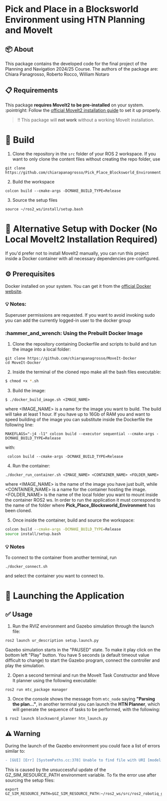 # Pick and Place in a Blocksworld Environment using HTN Planning and MoveIt

## :package: About

This package contains the developed code for the final project of the Planning and Navigation 2024/25 Course. The authors of the package are:
Chiara Panagrosso, Roberto Rocco, William Notaro

## :clipboard: Requirements
This package **requires MoveIt2 to be pre-installed** on your system. 
:pointright: Follow the [official MoveIt2 installation guide](https://moveit.picknik.ai/humble/doc/tutorials/getting_started/getting_started.html) to set it up properly.
> :bangbang: This package will **not work** without a working MoveIt installation.

# :hammer: Build
1. Clone the repository in the `src` folder of your ROS 2 workspace.  If you want to only clone the content files without creating the repo folder, use
```
git clone https://github.com/chiarapanagrosso/Pick_Place_Blocksworld_Environment.git
```
2. Build the workspace
```
colcon build --cmake-args -DCMAKE_BUILD_TYPE=Release
```
3. Source the setup files
```
source ~/ros2_ws/install/setup.bash
```

# :whale: Alternative Setup with Docker (No Local MoveIt2 Installation Required)
If you'd prefer not to install MoveIt2 manually, you can run this project inside a Docker container with all necessary dependencies pre-configured.

## :gear: Prerequisites
Docker installed on your system. You can get it from the [official Docker website](https://docs.docker.com/get-docker/). 

### :bulb: Notes: 
Superuser permissions are requested. If you want to avoid invoking sudo you can add the currently logged-in user to the docker group


### \:hammer\_and\_wrench: Using the Prebuilt Docker Image

1. Clone the repository containing Dockerfile and scripts to build and tun the image into a local folder:

```
git clone https://github.com/chiarapanagrosso/MoveIt-Docker
cd MoveIt-Docker
```
2. Inside the terminal of the cloned repo make all the bash files executable:
```sh
$ chmod +x *.sh
```

3. Build the image: 

```
$ ./docker_build_image.sh <IMAGE_NAME>
```
where <IMAGE_NAME> is a name for the image you want to build. The build will take at least 1 hour.
If you have up to 16Gb of RAM you and want to speed building of the image you can substitute inside the Dockerfile the following line:
```
MAKEFLAGS="-j4 -l1" colcon build --executor sequential --cmake-args -DCMAKE_BUILD_TYPE=Release
```
with:  
```
 colcon build --cmake-args -DCMAKE_BUILD_TYPE=Release
```

4. Run the container:

```
./docker_run_container.sh <IMAGE_NAME> <CONTAINER_NAME> <FOLDER_NAME>
```
where <IMAGE_NAME> is the name of the image you have just built, while <CONTAINER_NAME> is a name for the container hosting the image. <FOLDER_NAME> is the name of the local folder you want to mount inside the container ROS2 ws. In order to run the application it must correspond to the name of the folder where **Pick_Place_Blocksworld_Environment** has been cloned.


5. Once inside the container, build and source the workspace:

```bash
colcon build --cmake-args -DCMAKE_BUILD_TYPE=Release
source install/setup.bash
```

### :bulb: Notes

To connect to the container from another terminal, run
```
./docker_connect.sh 
```
and select the container you want to connect to.


# :rocket: Launching the Application

## :white_check_mark: Usage
1. Run the RVIZ environment and Gazebo simulation through the launch file:
```
ros2 launch ur_description setup.launch.py 
```
Gazebo simulation starts in the "PAUSED" state. To make it play click on the bottom left "Play" button. You have 5 seconds (a default timeout value difficult to change) to start the Gazebo program, connect the controller and play the simulation.

2. Open a second terminal and run the MoveIt Task Constructor and Move It planner using the following executable:
```
ros2 run mtc_package manager
```
3. Once the console shows the message from `mtc_node` saying **"Parsing the plan..."**, in another terminal you can launch the **HTN Planner**, which will generate the sequence of tasks to be performed, with the following:

```
$ ros2 launch blocksword_planner htn_launch.py 
``` 

## :warning: Warning
During the launch of the Gazebo environment you could face a list of errors similar to:
```diff
- [GUI] [Err] [SystemPaths.cc:378] Unable to find file with URI [model://robotiq_description/meshes/visual/2f_85/robotiq_base.dae]

```
This is caused by the unsuccessful update of the GZ_SIM_RESOURCE_PATH environment variable. To fix the error use after sourcing the setup files:
```
export GZ_SIM_RESOURCE_PATH=$GZ_SIM_RESOURCE_PATH:~/ros2_ws/src/ros2_robotiq_gripper/
```


